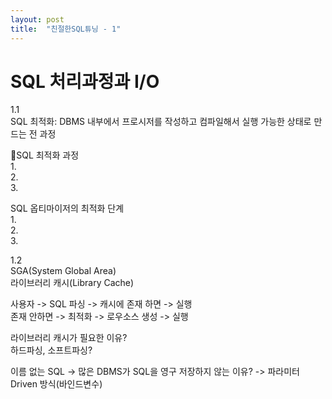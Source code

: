 ```yaml
---
layout: post
title:  "친절한SQL튜닝 - 1"
---
```


# SQL 처리과정과 I/O
1.1  
SQL 최적화: DBMS 내부에서 프로시저를 작성하고 컴파일해서 실행 가능한 상태로 만드는 전 과정  
  
SQL 최적화 과정  
1.  
2.  
3.  
  
SQL 옵티마이저의 최적화 단계  
1.  
2.  
3.  
  
1.2  
SGA(System Global Area)  
라이브러리 캐시(Library Cache)  
  
사용자 -> SQL 파싱 -> 캐시에 존재 하면   -> 실행  
                         존재 안하면 -> 최적화 -> 로우소스 생성 -> 실행  

라이브러리 캐시가 필요한 이유?  
하드파싱, 소프트파싱?  
  
이름 없는 SQL -> 많은 DBMS가 SQL을 영구 저장하지 않는 이유? -> 파라미터 Driven 방식(바인드변수)  
